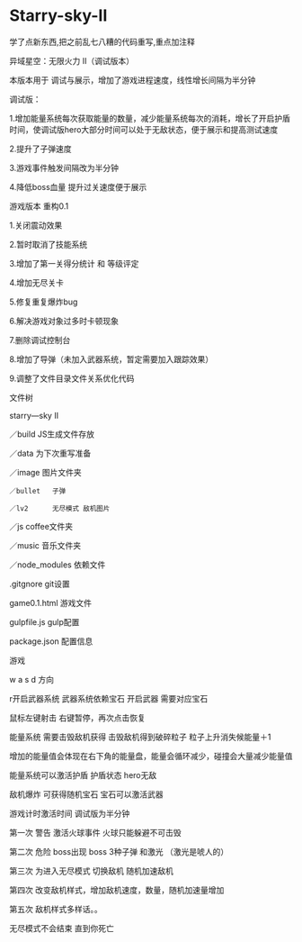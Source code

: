 # Starry-sky-II

学了点新东西,把之前乱七八糟的代码重写,重点加注释

异域星空：无限火力 II（调试版本）

本版本用于 调试与展示，增加了游戏进程速度，线性增长间隔为半分钟


调试版：

1.增加能量系统每次获取能量的数量，减少能量系统每次的消耗，增长了开启护盾时间，使调试版hero大部分时间可以处于无敌状态，便于展示和提高测试速度

2.提升了子弹速度

3.游戏事件触发间隔改为半分钟

4.降低boss血量 提升过关速度便于展示


游戏版本 重构0.1

1.关闭震动效果

2.暂时取消了技能系统

3.增加了第一关得分统计 和 等级评定

4.增加无尽关卡

5.修复重复爆炸bug

6.解决游戏对象过多时卡顿现象

7.删除调试控制台

8.增加了导弹（未加入武器系统，暂定需要加入跟踪效果）

9.调整了文件目录文件关系优化代码


文件树

starry—sky II

／build        JS生成文件存放

／data         为下次重写准备

／image        图片文件夹

    ／bullet   子弹

    ／lv2      无尽模式 敌机图片

／js           coffee文件夹

／music        音乐文件夹

／node_modules 依赖文件

.gitgnore      git设置

game0.1.html   游戏文件

gulpfile.js    gulp配置

package.json    配置信息


游戏

w a s d 方向

r开启武器系统  武器系统依赖宝石  开启武器 需要对应宝石

鼠标左键射击  右键暂停，再次点击恢复

能量系统 需要击毁敌机获得 击毁敌机得到破碎粒子 粒子上升消失候能量＋1

增加的能量值会体现在右下角的能量盘，能量会循环减少，碰撞会大量减少能量值

能量系统可以激活护盾 护盾状态 hero无敌

敌机爆炸 可获得随机宝石 宝石可以激活武器

游戏计时激活时间 调试版为半分钟

第一次 警告 激活火球事件 火球只能躲避不可击毁

第二次 危险 boss出现  boss 3种子弹 和激光 （激光是唬人的）

第三次 为进入无尽模式 切换敌机 随机加速敌机

第四次 改变敌机样式，增加敌机速度，数量，随机加速量增加

第五次 敌机样式多样话。。

无尽模式不会结束 直到你死亡
